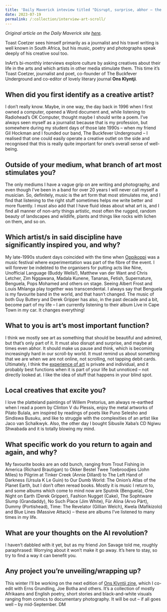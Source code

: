 ```yaml
---
title: 'Daily Maverick inteview titled "Disrupt, surprise, abhor – the role of art in our scroll-by world, according to Toast Coetzer"'
date: 2023-07-19
permalink: /:collection/interview-art-scroll/
---
```


_Original article on the Daily Maverick site [here](https://www.dailymaverick.co.za/article/2023-07-19-toast-coetzer-disrupt-surprise-abhor-in-a-scroll-by-world/
)._

Toast Coetzer sees himself primarily as a journalist and his travel writing is well known in South Africa, but his music, poetry and photographs speak deeply of his creative soul too.

InArt’s bi-monthly interviews explore culture by asking creatives about their life in the arts and which artists in other media stimulate them. This time it’s Toast Coetzer, journalist and poet, co-founder of The Buckfever Underground and co-editor of lovely literary journal **Ons Klyntji**.

## When did you first identify as a creative artist?

I don’t really know. Maybe, in one way, the day back in 1996 when I first owned a computer, opened a Word document and, while listening to Radiohead’s OK Computer, thought maybe I should write a poem. I’ve always seen myself as a journalist because that is my profession, but somewhere during my student days of those late 1990s – when my friend Gil Hockman and I founded our band, The Buckfever Underground – I realised that one could easily operate a creative outlet on the side and recognised that this is really quite important for one’s overall sense of well-being.

## Outside of your medium, what branch of art most stimulates you?

The only mediums I have a vague grip on are writing and photography, and even though I’ve been in a band for over 20 years I will never call myself a musician. So, definitely, music is the art form that most stimulates me, and I find that listening to the right stuff sometimes helps me write better and more fluently. I must also add that I have fluid ideas about what art is, and I find all manner of non-arty things artistic, most often the rugged, random beauty of landscapes and wildlife, plants and things like rocks with lichen on them, and so on.

## Which artist/s in said discipline have significantly inspired you, and why?

My late-1990s student days coincided with the time when [Oppikoppi](https://www.dailymaverick.co.za/article/2011-08-08-oppikoppi-2011-the-dust-the-bands-and-the-dust-a-photo-essay/) was a music festival where experimentation was part of the fibre of the event. I will forever be indebted to the organisers for putting acts like Nine, Unofficial Language (Buddy Wells!), Matthew van der Want and Chris Letcher, Zim Ngqawana, Madala Kunene, Tananas, Fetish, Supernature, Benguela, Pops Mohamed and others on stage. Seeing Albert Frost and Louis Mhlanga play together was transcendental. I always say that Benguela is my favourite band in the world, and that hasn’t changed. The music of both Guy Buttery and Derek Gripper has also, in the past decade and a bit, become part of my life – I am currently listening to their album Live in Cape Town in my car. It changes everything!
 
## What to you is art’s most important function?
 
I think we mostly see art as something that should be beautiful and admired, but that’s only part of it. It must also disrupt and surprise, and maybe at times even abhor. It should make us pause and think, which is becoming increasingly hard in our scroll-by world. It must remind us about something that we are when we are not online, not scrolling, not tapping debit cards. Ultimately, I think the [experience of art](https://www.dailymaverick.co.za/article/2023-01-11-bumper-sa-art-scene-rises-to-challenges-of-covid-ai-and-sustainability/) is private and individual, and it probably best functions when it is part of your life but unnoticed – not directly looked at. I like the idea of stuff that happens in your blind spot.
 
## Local creatives that excite you?
 
I love the platteland paintings of Willem Pretorius, am always re-earthed when I read a poem by Clinton V du Plessis, enjoy the metal artworks of Pilato Bulala, am inspired by readings of poets like Puno Selesho and Sindiswa Busuku, and like to struggle with the complexities of an artist like Jaco van Schalkwyk. Also, the other day I bought Sibusile Xaba’s CD Ngiwu Shwabada and it is totally blowing my mind.
 
## What specific work do you return to again and again, and why?
 
My favourite books are an odd bunch, ranging from Trout Fishing in America (Richard Brautigan) to Okker Bestel Twee Toebroodjies (John Miles) to Pilgrim at Tinker Creek (Annie Dillard) to The Left Hand of Darkness (Ursula K Le Guin) to Our Dumb World: The Onion’s Atlas of the Planet Earth, but I don’t often reread books. Mostly it is music I return to, and some albums which come to mind now are Sputnik (Benguela), One Night on Earth (Derek Gripper), Fashion Nugget (Cake), The Sophtware Slump (Grandaddy), No Such Place (Jim White), Für Alina (Arvo Pärt), Dummy (Portishead), Time: The Revelator (Gillian Welch), Kwela (Mafikizolo) and Blue Lines (Massive Attack) – these are albums I’ve listened to many times in my life.
 
## What are your thoughts on the AI revolution?

I haven’t dabbled with it yet, but as my friend Jon Savage told me, roughly paraphrased: Worrying about it won’t make it go away. It’s here to stay, so try to find a way it can benefit you.

## Any project you’re unveiling/wrapping up?

This winter I’ll be working on the next edition of [Ons Klyntji zine](https://klyntji.com/ons-klyntji), which I co-edit with Erns Grundling, Joe Botha and others. It’s a collection of mostly Afrikaans and English poetry, short stories and black-and-white visuals ranging from comics to documentary photography. It will be out – if all goes well – by mid-September. DM
